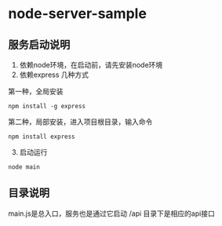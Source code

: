 # node-server-sample
## 服务启动说明
1. 依赖node环境，在启动前，请先安装node环境
2. 依赖express
几种方式

第一种，全局安装
```
npm install -g express
```

第二种，局部安装，进入项目根目录，输入命令
```
npm install express
```

3. 启动运行
```
node main
```

## 目录说明
main.js是总入口，服务也是通过它启动
/api 目录下是相应的api接口